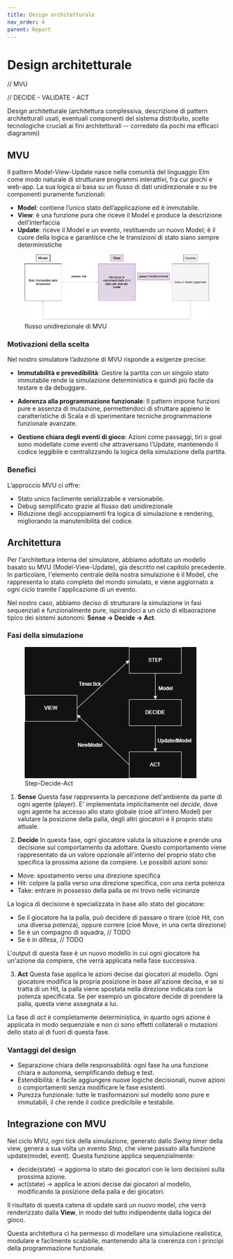 ```yaml
---
title: Design architetturale
nav_order: 4
parent: Report
---
```

# Design architetturale

// MVU

// DECIDE - VALIDATE - ACT

Design architetturale (architettura complessiva, descrizione di pattern architetturali usati, eventuali componenti del sistema distribuito, scelte tecnologiche cruciali ai fini architetturali -- corredato da pochi ma efficaci diagrammi)

## MVU
Il pattern Model-View-Update nasce nella comunità del linguaggio Elm come modo naturale di strutturare programmi interattivi, fra cui giochi e web-app.
La sua logica si basa su un flusso di dati unidirezionale e su tre componenti puramente funzionali:
- **Model**: contiene l’unico stato dell’applicazione ed è immutabile.
- **View**: è una funzione pura che riceve il Model e produce la descrizione dell’interfaccia
- **Update**: riceve il Model e un evento, restituendo un nuovo Model; è il cuore della logica e garantisce che le transizioni di stato siano sempre deterministiche

<figure class="w-5 mx-auto">
  <img src="../assets/images/MVU.png" alt="Descriptive alt text">
  <figcaption>flusso unidirezionale di MVU</figcaption>
</figure>


### Motivazioni della scelta
Nel nostro simulatore l’adozione di MVU risponde a esigenze precise:

- **Immutabilità e prevedibilità**: Gestire la partita con un singolo stato immutabile rende la simulazione deterministica e quindi più facile da testare e da debuggare.

- **Aderenza alla programmazione funzionale**: Il pattern impone funzioni pure e assenza di mutazione, permettendoci di sfruttare appieno le caratteristiche di Scala e di sperimentare tecniche programmazione funzionale avanzate.

- **Gestione chiara degli eventi di gioco**: Azioni come passaggi, tiri o goal sono modellate come eventi che attraversano l’Update, mantenendo il codice leggibile e centralizzando la logica della simulazione della partita.


### Benefici
L’approccio MVU ci offre:
- Stato unico facilmente serializzabile e versionabile.
- Debug semplificato grazie al flusso dati unidirezionale
- Riduzione degli accoppiamenti fra logica di simulazione e rendering, migliorando la manutenibilità del codice.

## Architettura
Per l'architettura interna del simulatore, abbiamo adottato un modello basato su MVU (Model-View-Update), già descritto nel capitolo precedente. In particolare, l'elemento centrale della nostra simulazione è il Model, che rappresenta lo stato completo del mondo simulato, e viene aggiornato a ogni ciclo tramite l'applicazione di un evento.

Nel nostro caso, abbiamo deciso di strutturare la simulazione in fasi sequenziali e funzionalmente pure, ispirandoci a un ciclo di elbaorazione tipico dei sistemi autonomi: **Sense -> Decide -> Act**.
### Fasi della simulazione
<figure class="w-5 mx-auto">
  <img src="../assets/images/design.png" alt="Descriptive alt text">
  <figcaption>Step-Decide-Act</figcaption>
</figure>

1. **Sense**
Questa fase rappresenta la percezione dell'ambiente da parte di ogni agente (player). E' implementata implicitamente nel *decide*, dove ogni agente ha accesso allo stato globale (cioè all'intero Model) per valutare la posizione della palla, degli altri giocatori e il proprio stato attuale.

2. **Decide**
In questa fase, ogni giocatore valuta la situazione e prende una decisione sul comportamento da adottare. Questo comportamento viene rappresentato da un valore opzionale all'interno del proprio stato che specifica la prossima azione da compiere. Le possibili azioni sono:
- Move: spostamento verso una direzione specifica
- Hit: colpire la palla verso una direzione specifica, con una certa potenza
- Take: entrare in possesso della palla se mi trovo nelle vicinanze

La logica di decisione è specializzata in base allo stato del giocatore:
- Se il giocatore ha la palla, può decidere di passare o tirare (cioè Hit, con una diversa potenza), oppure correre (cioè Move, in una certa direzione)
- Se è un compagno di squadra, // TODO
- Se è in difesa, // TODO

L'output di questa fase è un nuovo modello in cui ogni giocatore ha un'azione da compiere, che verrà applicata nella fase successiva.

3. **Act**
Questa fase applica le azioni decise dai giocatori al modello. Ogni giocatore modifica la propria posizione in base all'azione decisa, e se si tratta di un Hit, la palla viene spostata nella direzione indicata con la potenza specificata. Se per esempio un giocatore decide di prendere la palla, questa viene assegnata a lui. 

La fase di *act* è completamente deterministica, in quanto ogni azione è applicata in modo sequenziale e non ci sono effetti collaterali o mutazioni dello stato al di fuori di questa fase.

### Vantaggi del design
- Separazione chiara delle responsabilità: ogni fase ha una funzione chiara e autonoma, semplificando debug e test.
- Estendibilità: è facile aggiungere nuove logiche decisionali, nuove azioni o comportamenti senza modificare le fase esistenti.
- Purezza funzionale: tutte le trasformazioni sul modello sono pure e immutabili, il che rende il codice predicibile e testabile.

## Integrazione con MVU
Nel ciclo MVU, ogni tick della simulazione, generato dallo *Swing timer* della view, genera a sua volta un evento *Step*, che viene passato alla funzione update(model, event). Questa funzione applica sequenzialmente:
- decide(state) -> aggiorna lo stato dei giocatori con le loro decisioni sulla prossima azione.
- act(state) -> applica le azioni decise dai giocatori al modello, modificando la posizione della palla e dei giocatori.

Il risultato di questa catena di update sarà un nuovo model, che verrà renderizzato dalla **View**, in modo del tutto indipendente dalla logica del gioco.

Questa architettura ci ha permesso di modellare una simulazione realistica, modulare e facilmente scalabile, mantenendo alta la coerenza con i principi della programmazione funzionale.